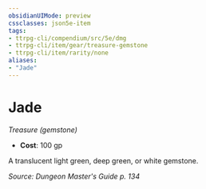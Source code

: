 ```yaml
---
obsidianUIMode: preview
cssclasses: json5e-item
tags:
- ttrpg-cli/compendium/src/5e/dmg
- ttrpg-cli/item/gear/treasure-gemstone
- ttrpg-cli/item/rarity/none
aliases: 
- "Jade"
---
```

# Jade
*Treasure (gemstone)*  


- **Cost**: 100 gp

A translucent light green, deep green, or white gemstone.

*Source: Dungeon Master's Guide p. 134*